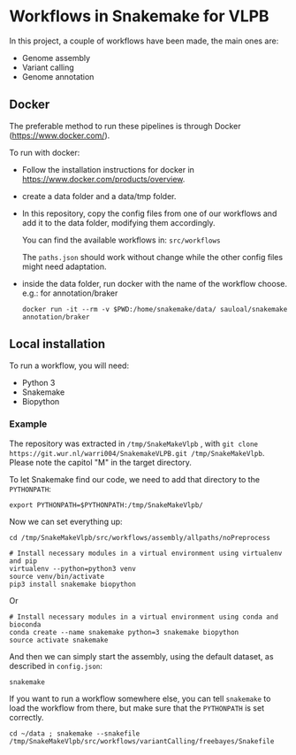 # Workflows in Snakemake for VLPB #

In this project, a couple of workflows have been made, the main ones are:

* Genome assembly
* Variant calling
* Genome annotation


## Docker ##
The preferable method to run these pipelines is through Docker (https://www.docker.com/).

To run with docker:

- Follow the installation instructions for docker in https://www.docker.com/products/overview.

- create a data folder and a data/tmp folder.

- In this repository, copy the config files from one of our workflows and add it to the 
  data folder, modifying them accordingly.

    You can find the available workflows in: ```src/workflows```

    The ```paths.json``` should work without change while the other config files might need adaptation.

- inside the data folder, run docker with the name of the workflow choose. e.g.: for annotation/braker

     ```docker run -it --rm -v $PWD:/home/snakemake/data/ sauloal/snakemake annotation/braker```



## Local installation ##

To run a workflow, you will need:

* Python 3
* Snakemake
* Biopython

### Example ###

The repository was extracted in `/tmp/SnakeMakeVlpb` , with ```git clone https://git.wur.nl/warri004/SnakemakeVLPB.git /tmp/SnakeMakeVlpb```.
Please note the capitol "M" in the target directory.

To let Snakemake find our code, we need to add that directory to the `PYTHONPATH`:

    export PYTHONPATH=$PYTHONPATH:/tmp/SnakeMakeVlpb/

Now we can set everything up:

    cd /tmp/SnakeMakeVlpb/src/workflows/assembly/allpaths/noPreprocess

    # Install necessary modules in a virtual environment using virtualenv and pip
    virtualenv --python=python3 venv
    source venv/bin/activate
    pip3 install snakemake biopython

Or

    # Install necessary modules in a virtual environment using conda and bioconda
    conda create --name snakemake python=3 snakemake biopython
    source activate snakemake

And then we can simply start the assembly, using the default dataset, as described in `config.json`:

    snakemake

If you want to run a workflow somewhere else, you can tell `snakemake` to load the workflow from there, but make sure that the `PYTHONPATH` is set correctly.

    cd ~/data ; snakemake --snakefile /tmp/SnakeMakeVlpb/src/workflows/variantCalling/freebayes/Snakefile
